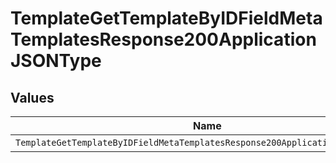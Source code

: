 # TemplateGetTemplateByIDFieldMetaTemplatesResponse200ApplicationJSONType


## Values

| Name                                                                          | Value                                                                         |
| ----------------------------------------------------------------------------- | ----------------------------------------------------------------------------- |
| `TemplateGetTemplateByIDFieldMetaTemplatesResponse200ApplicationJSONTypeText` | text                                                                          |